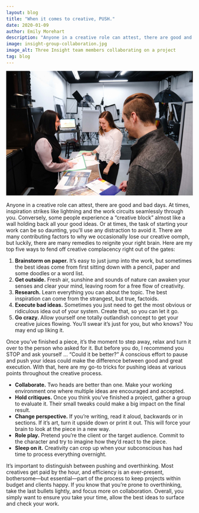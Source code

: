 ```yaml
---
layout: blog
title: "When it comes to creative, PUSH."
date: 2020-01-09
author: Emily Morehart
description: "Anyone in a creative role can attest, there are good and bad days. At times, inspiration strikes like lightning and the work circuits seamlessly through you. Conversely, some people experience a “creative block” almost like a wall holding back all your good ideas. Learn ways to fend off creative complacency."
image: insight-group-collaboration.jpg
image_alt: Three Insight team members collaborating on a project
tag: blog
---
```


![Three Insight team members collaborating on a project](insight-group-collaboration.jpg)

Anyone in a creative role can attest, there are good and bad days. At times, inspiration strikes like lightning and the work circuits seamlessly through you. Conversely, some people experience a “creative block” almost like a wall holding back all your good ideas. Or at times, the task of starting your work can be so daunting, you’ll use any distraction to avoid it. There are many contributing factors to why we occasionally lose our creative oomph, but luckily, there are many remedies to reignite your right brain. Here are my top five ways to fend off creative complacency right out of the gates:

1. **Brainstorm on paper.** It’s easy to just jump into the work, but sometimes the best ideas come from first sitting down with a pencil, paper and some doodles or a word list.
2. **Get outside.** Fresh air, sunshine and sounds of nature can awaken your senses and clear your mind, leaving room for a free flow of creativity.
3. **Research.** Learn everything you can about the topic. The best inspiration can come from the strangest, but true, factoids.
4. **Execute bad ideas.** Sometimes you just need to get the most obvious or ridiculous idea out of your system. Create that, so you can let it go.
5. **Go crazy.** Allow yourself one totally outlandish concept to get your creative juices flowing. You’ll swear it’s just for you, but who knows? You may end up liking it.

Once you’ve finished a piece, it’s the moment to step away, relax and turn it over to the person who asked for it. But before you do, I recommend you STOP and ask yourself … “Could it be better?” A conscious effort to pause and push your ideas could make the difference between good and great execution. With that, here are my go-to tricks for pushing ideas at various points throughout the creative process.

- **Collaborate.** Two heads are better than one. Make your working environment one where multiple ideas are encouraged and accepted.
- **Hold critiques.** Once you think you’ve finished a project, gather a group to evaluate it. Their small tweaks could make a big impact on the final result.
- **Change perspective.** If you’re writing, read it aloud, backwards or in sections. If it’s art, turn it upside down or print it out. This will force your brain to look at the piece in a new way.
- **Role play.** Pretend you’re the client or the target audience. Commit to the character and try to imagine how they’d react to the piece.
- **Sleep on it.** Creativity can crop up when your subconscious has had time to process everything overnight.

It’s important to distinguish between pushing and overthinking. Most creatives get paid by the hour, and efficiency is an ever-present, bothersome—but essential—part of the process to keep projects within budget and clients happy. If you know that you’re prone to overthinking, take the last bullets lightly, and focus more on collaboration. Overall, you simply want to ensure you take your time, allow the best ideas to surface and check your work.
